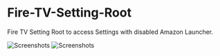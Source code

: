 # Fire-TV-Setting-Root
Fire TV Setting Root to access Settings with disabled Amazon Launcher.

![Screenshots](https://github.com/0815hoffi/Fire-TV-Setting-Root/blob/main/com.markus.firetools-1.png "Screenshot")
![Screenshots](https://github.com/0815hoffi/Fire-TV-Setting-Root/blob/main/com.markus.firetools-2.png "Screenshot")
